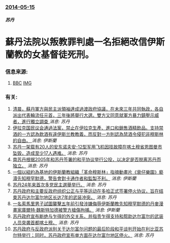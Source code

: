 ### [2014-05-15](/news/2014/05/15/index.md)

##### 苏丹
# 蘇丹法院以叛教罪判處一名拒絕改信伊斯蘭教的女基督徒死刑。 




### 信息来源:

1. [BBC](http://www.bbc.com/news/world-africa-27424064) [IMG](https://ichef.bbci.co.uk/news/1024/media/images/74885000/jpg/_74885891_74885447.jpg)

### 有关:

1. [ 清晨，蘇丹軍方與民主派領袖達成過渡政府協議，在未來三年共同執政，各自派出代表輪流任元首，三年後將舉行大選。雙方又同意就軍方暴力鎮壓示威者，進行獨立調查 ](/zh/news/2019/07/5/清晨-蘇丹軍方與民主派領袖達成過渡政府協議-在未來三年共同執政-各自派出代表輪流任元首-三年後將舉行大選-雙方又同意就.md) _消息: 苏丹_
2. [伊拉克国民议会通過法案，禁止在伊拉克生產、進口和銷售酒精飲品。支持禁酒的一方認為飲酒有違伊斯兰教教義，而反對一方則認為禁酒令侵犯非穆斯林的自由。 ](/zh/news/2016/10/23/伊拉克国民议会通過法案-禁止在伊拉克生產-進口和銷售酒精飲品-支持禁酒的一方認為飲酒有違伊斯兰教教義-而反對一方則認為禁.md) _消息: 伊斯蘭_
3. [苏丹一架载有20人的安东诺夫安-12型军用飞机因技故障在喀土穆省恩图曼市坠毁，造成至少17人遇难。](/zh/news/2012/10/7/苏丹一架载有20人的安东诺夫安-12型军用飞机因技故障在喀土穆省恩图曼市坠毁-造成至少17人遇难.md) _消息: 苏丹_
4. [南苏丹根据2005年和苏丹签署的和平协议举行公投，以决定是否脱离苏丹而独立。](/zh/news/2011/01/9/南苏丹根据2005年和苏丹签署的和平协议举行公投-以决定是否脱离苏丹而独立.md) _消息: 苏丹_
5. [ 一個以紐約為基地的伊斯蘭教組織「革命穆斯林」指摘動畫片《衰仔樂園》褻瀆先知穆罕默德，警告會對卡通作者和監製不利。](/zh/news/2010/04/22/一個以紐約為基地的伊斯蘭教組織-革命穆斯林-指摘動畫片-衰仔樂園-褻瀆先知穆罕默德-警告會對卡通作者和監製不利.md) _消息: 伊斯蘭_
6. [ 苏丹24年来首次多党民主選舉举行。](/zh/news/2010/04/11/苏丹24年来首次多党民主選舉举行.md) _消息: 苏丹_
7. [ 苏丹政府和主要反政府组织公正与平等运动在多哈正式签署停火协议，旨在结束苏丹达尔富尔地区长达7年的武装冲突。](/zh/news/2010/02/23/苏丹政府和主要反政府组织公正与平等运动在多哈正式签署停火协议-旨在结束苏丹达尔富尔地区长达7年的武装冲突.md) _消息: 苏丹_
8. [ 一名索馬里男子試圖襲擊五年前引發涉嫌侮辱伊斯蘭教先知穆罕默德的丹麥漫畫家庫爾特·魏斯特加德被警方槍傷拘捕。](/zh/news/2010/01/3/一名索馬里男子試圖襲擊五年前引發涉嫌侮辱伊斯蘭教先知穆罕默德的丹麥漫畫家庫爾特-魏斯特加德被警方槍傷拘捕.md) _消息: 伊斯蘭_
9. [苏丹政府宣布断绝与乍得的外交关系，并指责乍得支持和帮助达尔富尔的武装人员突袭首都喀土穆。](/zh/news/2008/05/11/苏丹政府宣布断绝与乍得的外交关系-并指责乍得支持和帮助达尔富尔的武装人员突袭首都喀土穆.md) _消息: 苏丹_
10. [苏丹政府与反政府派别关于达尔富尔问题的最后阶段和平谈判开始在利比亚苏尔特举行；同时，苏丹政府宣布单方面在达尔富尔地区停火。](/zh/news/2007/10/27/苏丹政府与反政府派别关于达尔富尔问题的最后阶段和平谈判开始在利比亚苏尔特举行-同时-苏丹政府宣布单方面在达尔富尔地区停火.md) _消息: 苏丹_

